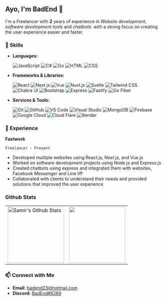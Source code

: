 ## Ayo, I'm BadEnd 👋

I'm a Freelancer with **2** years of experience in *Website development*, *software development tools* and *chatbots*. with a strong focus on creating the user experience easier and faster.

### 🚀 Skills
- **Languages:**

    ![JavaScript](https://img.shields.io/badge/-JavaScript-yellow?style=flat-square&logo=javascript&logoColor=white)
    ![C#](https://img.shields.io/badge/-C%23-purple?style=flat-square&logo=csharp&logoColor=white)
    ![Go](https://img.shields.io/badge/-Go-00ADD8?style=flat-square&logo=go&logoColor=white)
    ![HTML](https://img.shields.io/badge/-HTML-orange?style=flat-square&logo=html5&logoColor=white)
    ![CSS](https://img.shields.io/badge/-CSS-blue?style=flat-square&logo=css3&logoColor=white)

- **Frameworks & Libraries:**
    
    ![React](https://img.shields.io/badge/-React-61DAFB?style=flat-square&logo=react&logoColor=white)
    ![Next.js](https://img.shields.io/badge/-Next.js-000000?style=flat-square&logo=next.js&logoColor=white)
    ![Vue](https://img.shields.io/badge/-Vue-4FC08D?style=flat-square&logo=vue.js&logoColor=white)
    ![Nuxt.js](https://img.shields.io/badge/-Nuxt.js-00C58E?style=flat-square&logo=nuxt.js&logoColor=white)
    ![Svelte](https://img.shields.io/badge/-Svelte-FF3E00?style=flat-square&logo=svelte&logoColor=white)
    ![Tailwind CSS](https://img.shields.io/badge/-Tailwind%20CSS-38B2AC?style=flat-square&logo=tailwind-css&logoColor=white)
    ![Chakra UI](https://img.shields.io/badge/-Chakra%20UI-319795?style=flat-square&logo=chakra-ui&logoColor=white)
    ![Bootstrap](https://img.shields.io/badge/-Bootstrap-7952B3?style=flat-square&logo=bootstrap&logoColor=white)
    ![Express](https://img.shields.io/badge/-Express-000000?style=flat-square&logo=express&logoColor=white)
    ![Fastify](https://img.shields.io/badge/-Fastify-000000?style=flat-square&logo=fastify&logoColor=white)
    ![Go Fiber](https://img.shields.io/badge/-Go%20Fiber-00ADD8?style=flat-square&logo=go&logoColor=white)
  
- **Services & Tools:**

    ![Git](https://img.shields.io/badge/-Git-F05032?style=flat-square&logo=git&logoColor=white)
    ![GitHub](https://img.shields.io/badge/-GitHub-181717?style=flat-square&logo=github&logoColor=white)
    ![VS Code](https://img.shields.io/badge/-VS%20Code-007ACC?style=flat-square&logo=visual-studio-code&logoColor=white)
    ![Visual Studio](https://img.shields.io/badge/-Visual%20Studio-5C2D91?style=flat-square&logo=visual-studio&logoColor=white)
    ![MongoDB](https://img.shields.io/badge/-MongoDB-47A248?style=flat-square&logo=mongodb&logoColor=white)
    ![Firebase](https://img.shields.io/badge/-Firebase-FFCA28?style=flat-square&logo=firebase&logoColor=white)
    ![Google Cloud](https://img.shields.io/badge/-Google%20Cloud-4285F4?style=flat-square&logo=google-cloud&logoColor=white)
    ![Cloud Flare](https://img.shields.io/badge/-Cloud%20Flare-F38020?style=flat-square&logo=cloudflare&logoColor=white)
    ![Render](https://img.shields.io/badge/-Render-000000?style=flat-square&logo=render&logoColor=white)

### 💼 Experience
**Fastwork**

`Freelancer - Present`

- Developed multiple websites using React.js, Next.js, and Vue.js
- Worked on software development projects using Node.js and Express.js
- Created chatbots using express and integrated them with websites, Facebook Messenger and Line liff
- Collaborated with clients to understand their needs and provided solutions that improved the user experience

### Github Stats
<p align="center">
<table>
<tr>
  
  <td>
  <a href="https://github.com/BadEnd777">
  <img align="center" src="https://github-readme-stats.vercel.app/api?username=BadEnd777&show_icons=true&include_all_commits=true&theme=tokyonight&hide_border=true" alt="Samir's Github Stats" height="180rem" />
  </a>
  </td>
    
  <td> 
<a href="https://github.com/BadEnd777"><img align="center" src="https://github-readme-stats.vercel.app/api/top-langs/?username=BadEnd777&layout=compact&theme=tokyonight&hide_border=true" height="180rem"/></a>
  </td>
    
</tr>
</table>
</p>

### 📫 Connect with Me
- **Email:** badend23@hotmail.com
- **Discord:** [BadEnd#6269](https://discord.com/users/1079117717090611260)
